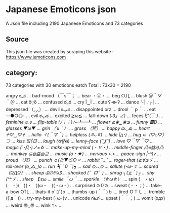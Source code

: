 Japanese Emoticons json
===================

A Json file including 2190 Japanese Emoticons and 73 categories

## Source

This json file was created by scraping this website : https://www.jemoticons.com

## category:

73 categories with 30 emoticons eatch
Total : 73x30 = 2190

angry                ಠ_ಠ ...
bad-mood             （￣s￣； ...
bear                 ・㉨・ ...
beg                  ○几 ...
blush                ＠＾▽＾＠ ...
cat                  ὃ⍜ὅ ...
confused             ఠ_ఠ ...
cry                  أ‿أ ...
cute                 ʕ￫ᴥ￩ʔ ...
dance                └|∵┌| ...
depressed            （◞‸◟） ...
devil                ಠﭛಠ ...
disappointed         orz ...
drool                ＾ｐ＾ ...
eat                  ―●○◎- ...
evil                 ಠﭛಠ ...
excited              ≧ω≦ ...
fall-down            _(:3」∠)_ ...
feces                ξ"(￣ *) ...
feminine             ಠ_ಠ ...
flip-table           (ﾉ；；)ﾉ~┻━┻ ...
flower               ≧❀‿❀≦ ...
funny                〓D ...
glasses              ▼ω▼ ...
grin                 （´υ｀） ...
gross                （咒） ...
happy                ɷ◡ɷ ...
heart                ♱♡‿♡♰ ...
hello                ヾ(＾∇＾) ...
helpless             (ㆆᴗㆆ) ...
hide                 |д･) ...
hug                  ⊂（♡⌂♡）⊃ ...
kiss                 ㄖꏁㄖ ...
laugh                (खਉख) ...
lenny-face           ( ͡ ͜ʖ ͡ ) ...
love                 ♡＾▽＾♡ ...
magic                (`･Д･)ノ=☆ ...
make-up-my-mind      (・∀・) ...
middle-finger        凸ಠ益ಠ)凸 ...
monkey               ⊆◍益◍⊇ ...
music                (o・★) ...
nervous              ◑.◑ ...
peace-sign           |-^)v ...
proud                （咒） ...
punch                ｏ(≧▼≦○〃 ...
rabbit               ˚ᆺ˚ ...
roger-that           (≧∀≦ゞ ...
roll-over            (o_△_)o ...
run                  ┗(＾0＾)┓ ...
sad                  ⊙︿⊙ ...
salute               (-ω-ゞ ...
scared               （ΩДΩ） ...
sheep                Ꮚ⌀ꈊ⍉Ꮚ ...
shocked              (゜ロ゜) ...
shrug                ┐(´д｀)┌ ...
shy                  (^^ゞ ...
sleep                【:εω ...
smile                ＾ω＾ ...
sparkle              （☆ω☆*） ...
spin                 (　・ω)(　・)(　)(・　)(ω・　)(・ω・) ...
surprised            ⊙０⊙ ...
sweat                (・・；) ...
take-a-bow           OTL ...
thats-it             σﾟﾛﾟ)σ ...
thumbs-up            (＾＾)ｂ ...
tired                ＯＴＬ ...
tremble              ((´д｀)) ...
try-my-best          (･ω･)v ...
unicode              గ౬గ ...
upset                (＾＾；) ...
vomit                (хдх) ...
weird                〠_〠 ...
wink                 ^.~ ...